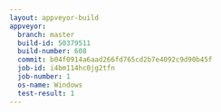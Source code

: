 ```yaml
---
layout: appveyor-build
appveyor:
  branch: master
  build-id: 50379511
  build-number: 608
  commit: b04f0914a6aad266fd765cd2b7e4092c9d90b45f
  job-id: i4bm114hc0jg2tfn
  job-number: 1
  os-name: Windows
  test-result: 1
---
```

